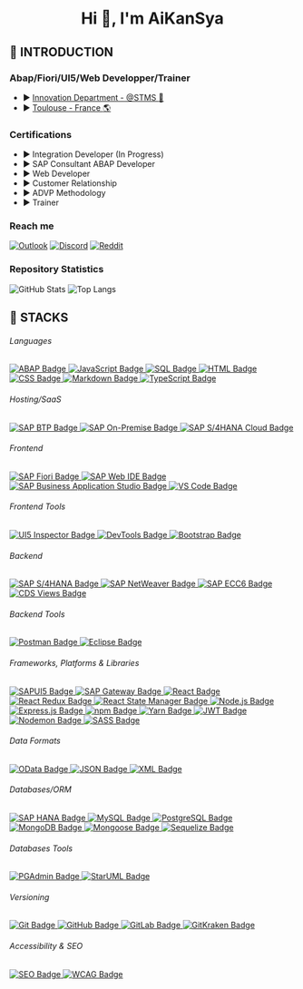<h1 align="center">Hi 👋, I'm AiKanSya</h1>

## :diamond_shape_with_a_dot_inside: INTRODUCTION

### Abap/Fiori/UI5/Web Developper/Trainer

- :arrow_forward: [Innovation Department - @STMS :blue_heart:](https://www.stms.fr/)
- :arrow_forward: [Toulouse - France :earth_americas:](https://www.google.fr/maps/place/STMS+Toulouse/@43.6001741,1.441334,818m/data=!3m2!1e3!4b1!4m6!3m5!1s0x12aebc8268738173:0x2da64e4c1e134d15!8m2!3d43.6001702!4d1.4439089!16s%2Fg%2F1tcx3kx7?entry=ttu&g_ep=EgoyMDI1MDExNS4wIKXMDSoASAFQAw%3D%3D)

### Certifications

- :arrow_forward: Integration Developer (In Progress)
- :arrow_forward: SAP Consultant ABAP Developer
- :arrow_forward: Web Developer
- :arrow_forward: Customer Relationship
- :arrow_forward: ADVP Methodology
- :arrow_forward: Trainer

### Reach me

[![Outlook](https://img.shields.io/badge/Outlook-%23007A33.svg?logo=microsoft-outlook&logoColor=white)](mailto:frederic.giustini@stms.fr)
[![Discord](https://img.shields.io/badge/Discord-%237289DA.svg?logo=discord&logoColor=white)](https://discord.gg/AiKanSya) 
[![Reddit](https://img.shields.io/badge/Reddit-%23FF4500.svg?logo=Reddit&logoColor=white)](https://reddit.com/user/AiKanSya) 

### Repository Statistics

<div>
    <picture>
        <source srcset="https://github-readme-stats.vercel.app/api?username=AiKanSya&show_icons=true&theme=tokyonight&rank_icon=github&line_height=28" media="(prefers-color-scheme: dark)" />
        <img src="https://github-readme-stats.vercel.app/api?username=AiKanSya&show_icons=true&theme=tokyonight&rank_icon=github" alt="GitHub Stats" />
    </picture>
    <img src="https://github-readme-stats.vercel.app/api/top-langs/?username=AiKanSya&theme=tokyonight&layout=donut" alt="Top Langs" />
</div>

## :diamond_shape_with_a_dot_inside: STACKS

<div>
    <h6>Languages</h6>
    <!-- ABAP -->
    <a href="https://www.sap.com/products/abap.html" target="_blank">
        <img src="https://img.shields.io/badge/SAP%20ABAP-003B57?style=for-the-badge&logo=sap&logoColor=white" alt="ABAP Badge" />
    </a>
    <!-- JAVASCRIPT -->
    <a href="https://developer.mozilla.org/en-US/docs/Web/JavaScript" target="_blank">
        <img src="https://img.shields.io/badge/JavaScript-003B57?style=for-the-badge&logo=javascript&logoColor=black" alt="JavaScript Badge" />
    </a>
    <!-- SQL -->
    <a href="https://www.sql.org/" target="_blank">
        <img src="https://img.shields.io/badge/SQL-003B57?style=for-the-badge&logo=sql&logoColor=white" alt="SQL Badge" />
    </a>
    <!-- HTML -->
    <a href="https://developer.mozilla.org/en-US/docs/Web/HTML" target="_blank">
        <img src="https://img.shields.io/badge/HTML-003B57?style=for-the-badge&logo=html5&logoColor=white" alt="HTML Badge" />
    </a>
    <!-- CSS -->
    <a href="https://developer.mozilla.org/en-US/docs/Web/CSS" target="_blank">
        <img src="https://img.shields.io/badge/CSS-003B57?style=for-the-badge&logo=css3&logoColor=white" alt="CSS Badge" />
    </a>
    <!-- MARKDOWN -->
    <a href="https://www.markdownguide.org/" target="_blank">
        <img src="https://img.shields.io/badge/Markdown-003B57?style=for-the-badge&logo=markdown&logoColor=white" alt="Markdown Badge" />
    </a>
    <!-- TYPESCRIPT -->
    <a href="https://www.typescriptlang.org/" target="_blank">
        <img src="https://img.shields.io/badge/TypeScript-003B57?style=for-the-badge&logo=typescript&logoColor=white" alt="TypeScript Badge" />
    </a>
</div>

<div>
    <h6>Hosting/SaaS</h6>
    <!-- SAP BTP -->
    <a href="https://www.sap.com/products/business-technology-platform.html" target="_blank">
        <img src="https://img.shields.io/badge/SAP%20BTP-003B57?style=for-the-badge&logo=sap&logoColor=white" alt="SAP BTP Badge" />
    </a>
    <!-- SAP ON-PREMISE -->
    <a href="https://www.sap.com/products/on-premise.html" target="_blank">
        <img src="https://img.shields.io/badge/SAP%20On--Premise-003B57?style=for-the-badge&logo=sap&logoColor=white" alt="SAP On-Premise Badge" />
    </a>
    <!-- SAP S/4HANA CLOUD -->
    <a href="https://www.sap.com/products/s4hana-cloud.html" target="_blank">
        <img src="https://img.shields.io/badge/SAP%20S/4HANA%20Cloud-003B57?style=for-the-badge&logo=sap&logoColor=white" alt="SAP S/4HANA Cloud Badge" />
    </a>
</div>

<div>
    <h6>Frontend</h6>
    <!-- SAP FIORI -->
    <a href="https://www.sap.com/products/fiori.html" target="_blank">
        <img src="https://img.shields.io/badge/SAP%20Fiori-003B57?style=for-the-badge&logo=sap&logoColor=white" alt="SAP Fiori Badge" />
    </a>
    <!-- SAP WEB IDE -->
    <a href="https://web.ide.sap/" target="_blank">
        <img src="https://img.shields.io/badge/SAP%20Web%20IDE-003B57?style=for-the-badge&logo=sap&logoColor=white" alt="SAP Web IDE Badge" />
    </a>
    <!-- SAP BAS -->
    <a href="https://www.sap.com/products/business-application-studio.html" target="_blank">
        <img src="https://img.shields.io/badge/SAP%20BAS-003B57?style=for-the-badge&logo=sap&logoColor=white" alt="SAP Business Application Studio Badge" />
    </a>
    <!-- VSCODE -->
    <a href="https://code.visualstudio.com/" target="_blank">
        <img src="https://img.shields.io/badge/VS%20Code-003B57?style=for-the-badge&logo=visualstudiocode&logoColor=white" alt="VS Code Badge" />
    </a>
</div>

<div>
    <h6>Frontend Tools</h6>
    <!-- UI5 INSPECTOR -->
    <a href="https://github.com/axa-ch/ui5-inspector" target="_blank">
        <img src="https://img.shields.io/badge/UI5%20Inspector-003B57?style=for-the-badge&logo=visualstudiocode&logoColor=white" alt="UI5 Inspector Badge" />
    </a>
    <!-- DEVTOOLS -->
    <a href="https://developer.chrome.com/docs/devtools/" target="_blank">
        <img src="https://img.shields.io/badge/DevTools-003B57?style=for-the-badge&logo=googlechrome&logoColor=white" alt="DevTools Badge" />
    </a>
    <!-- BOOTSTRAP -->
    <a href="https://getbootstrap.com" target="_blank">
        <img src="https://img.shields.io/badge/Bootstrap-003B57?style=for-the-badge&logo=bootstrap&logoColor=white" alt="Bootstrap Badge" />
    </a>
</div>

<div>
    <h6>Backend</h6>
    <!-- SAP S/4HANA -->
    <a href="https://www.sap.com/products/s4hana.html" target="_blank">
        <img src="https://img.shields.io/badge/SAP%20S4HANA-003B57?style=for-the-badge&logo=sap&logoColor=white&bgcolor=black" alt="SAP S/4HANA Badge" />
    </a>
    <!-- SAP NETWEAVER -->
    <a href="https://www.sap.com/products/netweaver.html" target="_blank">
        <img src="https://img.shields.io/badge/SAP%20NetWeaver-003B57?style=for-the-badge&logo=sap&logoColor=white" alt="SAP NetWeaver Badge" />
    </a>
    <!-- SAP ECC6 -->
    <a href="https://www.sap.com/products/erp.html" target="_blank">
        <img src="https://img.shields.io/badge/SAP%20ECC6-003B57?style=for-the-badge&logo=sap&logoColor=white" alt="SAP ECC6 Badge" />
    </a>
    <!-- CDS VIEWS -->
    <a href="https://www.sap.com/products/core-data-services.html" target="_blank">
        <img src="https://img.shields.io/badge/CDS%20Views-003B57?style=for-the-badge&logo=sap&logoColor=white" alt="CDS Views Badge" />
    </a>
</div>

<div>
    <h6>Backend Tools</h6>
    <!-- POSTMAN -->
    <a href="https://www.postman.com" target="_blank">
        <img src="https://img.shields.io/badge/Postman-003B57?style=for-the-badge&logo=postman&logoColor=white" alt="Postman Badge" />
    </a>
    <!-- ECLIPSE -->
    <a href="https://www.eclipse.org/" target="_blank">
        <img src="https://img.shields.io/badge/Eclipse-003B57?style=for-the-badge&logo=eclipse&logoColor=white" alt="Eclipse Badge" />
    </a>
</div>

<div>
    <h6>Frameworks, Platforms & Libraries</h6>
    <!-- SAP UI5 -->
    <a href="https://www.sap.com/products/ui5.html" target="_blank">
        <img src="https://img.shields.io/badge/SAPUI5-003B57?style=for-the-badge&logo=sap&logoColor=white" alt="SAPUI5 Badge" />
    </a>
    <!-- SAP Gateway -->
    <a href="https://help.sap.com/viewer/product/SAP_GATEWAY/MAIN/en-US" target="_blank">
        <img src="https://img.shields.io/badge/SAP%20Gateway-003B57?style=for-the-badge&logo=sap&logoColor=white" alt="SAP Gateway Badge" />
    </a>
    <!-- REACT -->
    <a href="https://reactjs.org" target="_blank">
        <img src="https://img.shields.io/badge/React-003B57?style=for-the-badge&logo=react&logoColor=black" alt="React Badge" />
    </a>
    <!-- REACT REDUX -->
    <a href="https://react-redux.js.org/" target="_blank">
        <img src="https://img.shields.io/badge/React%20Redux-003B57?style=for-the-badge&logo=redux&logoColor=white" alt="React Redux Badge" />
    </a>
    <!-- REACT STATE MANAGER -->
    <a href="https://reactjs.org/docs/state-and-lifecycle.html" target="_blank">
        <img src="https://img.shields.io/badge/React%20State%20Manager-003B57?style=for-the-badge&logo=react&logoColor=black" alt="React State Manager Badge" />
    </a>
    <!-- NODE.JS -->
    <a href="https://nodejs.org" target="_blank">
        <img src="https://img.shields.io/badge/Node.js-003B57?style=for-the-badge&logo=node.js&logoColor=white" alt="Node.js Badge" />
    </a>
    <!-- EXPRESS.JS -->
    <a href="https://expressjs.com" target="_blank">
        <img src="https://img.shields.io/badge/Express.js-003B57?style=for-the-badge&logo=express&logoColor=white" alt="Express.js Badge" />
    </a>
    <!-- NPM -->
    <a href="https://www.npmjs.com" target="_blank">
        <img src="https://img.shields.io/badge/npm-003B57?style=for-the-badge&logo=npm&logoColor=white" alt="npm Badge" />
    </a>
    <!-- YARN -->
    <a href="https://yarnpkg.com" target="_blank">
        <img src="https://img.shields.io/badge/Yarn-003B57?style=for-the-badge&logo=yarn&logoColor=white" alt="Yarn Badge" />
    </a>
    <!-- JWT -->
    <a href="https://jwt.io/" target="_blank">
        <img src="https://img.shields.io/badge/JWT-003B57?style=for-the-badge&logo=jsonwebtokens&logoColor=white" alt="JWT Badge" />
    </a>
    <!-- Nodemon -->
    <a href="https://nodemon.io/" target="_blank">
        <img src="https://img.shields.io/badge/Nodemon-003B57?style=for-the-badge&logo=nodemon&logoColor=white" alt="Nodemon Badge" />
    </a>
    <!-- SASS -->
    <a href="https://sass-lang.com/" target="_blank">
        <img src="https://img.shields.io/badge/SASS-003B57?style=for-the-badge&logo=sass&logoColor=white" alt="SASS Badge" />
    </a>
</div>

<div>
    <h6>Data Formats</h6>
    <!-- ODATA -->
    <a href="https://www.sap.com/products/odata.html" target="_blank">
        <img src="https://img.shields.io/badge/OData-003B57?style=for-the-badge&logo=microsoft&logoColor=white" alt="OData Badge" />
    </a>
    <!-- JSON -->
    <a href="https://www.json.org/json-en.html" target="_blank">
        <img src="https://img.shields.io/badge/JSON-003B57?style=for-the-badge&logo=json&logoColor=white" alt="JSON Badge" />
    </a>
    <!-- XML -->
    <a href="https://www.w3.org/XML/" target="_blank">
        <img src="https://img.shields.io/badge/XML-003B57?style=for-the-badge&logo=xml&logoColor=white" alt="XML Badge" />
    </a>
</div>

<div>
    <h6>Databases/ORM</h6>
    <!-- SAP HANA -->
    <a href="https://www.sap.com/products/hana.html" target="_blank">
        <img src="https://img.shields.io/badge/SAP%20HANA-003B57?style=for-the-badge&logo=sap&logoColor=white" alt="SAP HANA Badge" />
    </a>
    <!-- MYSQL -->
    <a href="https://www.mysql.com" target="_blank">
        <img src="https://img.shields.io/badge/MySQL-003B57?style=for-the-badge&logo=mysql&logoColor=white" alt="MySQL Badge" />
    </a>
    <!-- POSTGRESQL -->
    <a href="https://www.postgresql.org" target="_blank">
        <img src="https://img.shields.io/badge/PostgreSQL-003B57?style=for-the-badge&logo=postgresql&logoColor=white" alt="PostgreSQL Badge" />
    </a>
    <!-- MONGODB -->
    <a href="https://www.mongodb.com" target="_blank">
        <img src="https://img.shields.io/badge/MongoDB-003B57?style=for-the-badge&logo=mongodb&logoColor=white" alt="MongoDB Badge" />
    </a>
    <!-- MONGOOSE -->
    <a href="https://mongoosejs.com" target="_blank">
        <img src="https://img.shields.io/badge/Mongoose-003B57?style=for-the-badge&logo=mongoose&logoColor=white" alt="Mongoose Badge" />
    </a>
    <!-- SEQUELIZE -->
    <a href="https://sequelize.org" target="_blank">
        <img src="https://img.shields.io/badge/Sequelize-003B57?style=for-the-badge&logo=sequelize&logoColor=white" alt="Sequelize Badge" />
    </a>
</div>

<div>
    <h6>Databases Tools</h6>
    <!-- PGADMIN -->
    <a href="https://www.pgadmin.org/" target="_blank">
        <img src="https://img.shields.io/badge/PGAdmin-003B57?style=for-the-badge&logo=postgresql&logoColor=white" alt="PGAdmin Badge" />
    </a>
    <!-- STARUML -->
    <a href="https://staruml.io/" target="_blank">
        <img src="https://img.shields.io/badge/StarUML-003B57?style=for-the-badge&logo=staruml&logoColor=black" alt="StarUML Badge" />
    </a>
</div>

<div>
    <h6>Versioning</h6>
    <!-- GIT -->
    <a href="https://git-scm.com" target="_blank">
        <img src="https://img.shields.io/badge/Git-003B57?style=for-the-badge&logo=git&logoColor=white" alt="Git Badge" />
    </a>
    <!-- GITHUB -->
    <a href="https://github.com" target="_blank">
        <img src="https://img.shields.io/badge/GitHub-003B57?style=for-the-badge&logo=github&logoColor=white" alt="GitHub Badge" />
    </a>
    <!-- GITLAB -->
    <a href="https://about.gitlab.com" target="_blank">
        <img src="https://img.shields.io/badge/GitLab-003B57?style=for-the-badge&logo=gitlab&logoColor=white" alt="GitLab Badge" />
    </a>
    <!-- GITKRAKEN -->
    <a href="https://www.gitkraken.com" target="_blank">
        <img src="https://img.shields.io/badge/GitKraken-003B57?style=for-the-badge&logo=gitkraken&logoColor=white" alt="GitKraken Badge" />
    </a>
</div>

<div>
    <h6>Accessibility & SEO</h6>
    <!-- SEO -->
    <a href="https://en.wikipedia.org/wiki/Search_engine_optimization" target="_blank">
        <img src="https://img.shields.io/badge/SEO-003B57?style=for-the-badge&logo=google&logoColor=white" alt="SEO Badge" />
    </a>
    <!-- WCAG -->
    <a href="https://www.w3.org/WAI/WCAG21/quickref/" target="_blank">
        <img src="https://img.shields.io/badge/WCAG-003B57?style=for-the-badge&logo=w3c&logoColor=white" alt="WCAG Badge" />
    </a>
</div>
